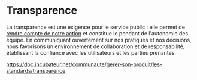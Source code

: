 # Transparence

La transparence est une exigence pour le service public : elle permet de [rendre compte de notre action](e.gouv.fr/contenu/menu/droit-national-en-vigueur/constitution/declaration-des-droits-de-l-homme-et-du-citoyen-de-1789#:~:text=et%20la%20dur%C3%A9e.-,Art.,agent%20public%20de%20son%20administration.) et constitue le pendant de l'autonomie des équipe. En communiquant ouvertement sur nos pratiques et nos décisions, nous favorisons un environnement de collaboration et de responsabilité, établissant la confiance avec les utilisateurs et les parties prenantes. 

<https://doc.incubateur.net/communaute/gerer-son-produit/les-standards/transparence>

